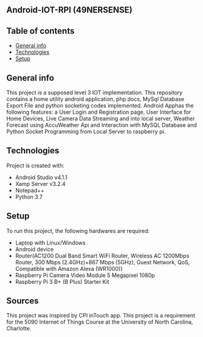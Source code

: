 ## Android-IOT-RPI (49NERSENSE)

## Table of contents
* [General info](#general-info)
* [Technologies](#technologies)
* [Setup](#setup)

## General info
This project is a supposed level 3 IOT implementation. This repository contains a home utility android application, php docs, MySql Database Export File and python socketing codes implemented. Android Apphas the following features: a User Login and Registration page, User Interface for Home Devices, Live Camera Data Streaming and into local server, Weather Forecast using AccuWeather Api and Interaction with MySQL Database and Python Socket Programming from Local Server to raspberry pi.
	
## Technologies
Project is created with:
* Android Studio v4.1.1
* Xamp Server v3.2.4
* Notepad++
* Python 3.7
	
## Setup
To run this project, the following hardwares are required:
* Laptop with Linux/Windows
* Android device
* Router(AC1200 Dual Band Smart WiFi Router, Wireless AC 1200Mbps Router, 300 Mbps (2.4GHz)+867 Mbps (5GHz), Guest Network, QoS, Compatible with Amazon Alexa (WR1000))
* Raspberry Pi Camera Video Module 5 Megapixel 1080p
* Raspberry Pi 3 B+ (B Plus) Starter Kit

## Sources
This project was inspired by CPI inTouch app.
This project is a requirement for the 5090 Internet of Things Course at the University of North Carolina, Charlotte.
